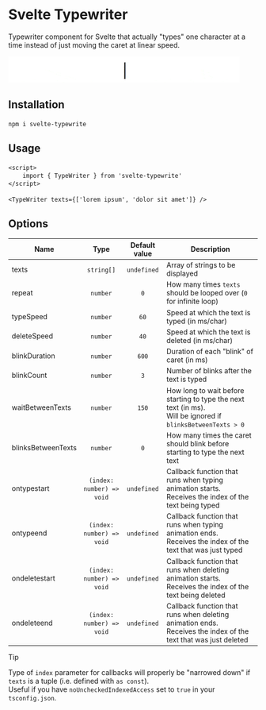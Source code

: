 # Svelte Typewriter

Typewriter component for Svelte that actually "types" one character at a time instead of just moving the caret at linear speed.

![](preview.gif)

## Installation

```shell
npm i svelte-typewrite
```

## Usage

```svelte
<script>
	import { TypeWriter } from 'svelte-typewrite'
</script>

<TypeWriter texts={['lorem ipsum', 'dolor sit amet']} />
```

## Options

| Name               |           Type            | Default value | Description                                                                                                       |
| ------------------ | :-----------------------: | :-----------: | ----------------------------------------------------------------------------------------------------------------- |
| texts              |        `string[]`         |  `undefined`  | Array of strings to be displayed                                                                                  |
| repeat             |         `number`          |      `0`      | How many times `texts` should be looped over (`0` for infinite loop)                                              |
| typeSpeed          |         `number`          |     `60`      | Speed at which the text is typed (in ms/char)                                                                     |
| deleteSpeed        |         `number`          |     `40`      | Speed at which the text is deleted (in ms/char)                                                                   |
| blinkDuration      |         `number`          |     `600`     | Duration of each "blink" of caret (in ms)                                                                         |
| blinkCount         |         `number`          |      `3`      | Number of blinks after the text is typed                                                                          |
| waitBetweenTexts   |         `number`          |     `150`     | How long to wait before starting to type the next text (in ms).<br>Will be ignored if `blinksBetweenTexts > 0`    |
| blinksBetweenTexts |         `number`          |      `0`      | How many times the caret should blink before starting to type the next text                                       |
| ontypestart        | `(index: number) => void` |  `undefined`  | Callback function that runs when typing animation starts.<br>Receives the index of the text being typed           |
| ontypeend          | `(index: number) => void` |  `undefined`  | Callback function that runs when typing animation ends.<br>Receives the index of the text that was just typed     |
| ondeletestart      | `(index: number) => void` |  `undefined`  | Callback function that runs when deleting animation starts.<br>Receives the index of the text being deleted       |
| ondeleteend        | `(index: number) => void` |  `undefined`  | Callback function that runs when deleting animation ends.<br>Receives the index of the text that was just deleted |

> [!TIP]
> Type of `index` parameter for callbacks will properly be "narrowed down" if `texts` is a tuple (i.e. defined with `as const`).  
> Useful if you have `noUncheckedIndexedAccess` set to `true` in your `tsconfig.json`.
